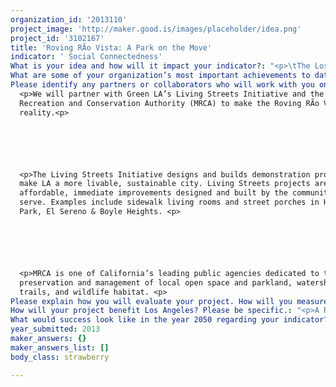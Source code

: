 ```yaml
---
organization_id: '2013110'
project_image: 'http://maker.good.is/images/placeholder/idea.png'
project_id: '3102167'
title: 'Roving RÃ­o Vista: A Park on the Move'
indicator: ' Social Connectedness'
What is your idea and how will it impact your indicator?: "<p>\tThe Los Angeles River is one of the last great untapped public spaces in the region.  What if we could make it easy to explore the L.A. River as an outdoor destination and greenway that inspires Angelenos to discover, connect, and create? With a Roving Rio Vista, we can! <p>\t\n\n\n\n\n\n<p>\tWhat is a Roving Rio Vista?<p>\t\n\n\n<p>\tImagine a mobile 21st century park that can help to reclaim the edge and public easements of the L.A. River.  We want to  build an experiential and moveable space for people to discover, connect, and create. With our Roving Rio Vista we will test what people want in their public spaces along the LA River.  Could it be something as simple as a seesaw, or shade, or homemade lemonade? We do know that we want to encourage social interaction and fun on the L.A. River. <p>\t\n\n\n\n\n\n<p>\tWhere will it go?<p>\t\n\n\n\t\n\n\n<p>\tIf you’ve ever been to the L.A. River you know that there are bicyclists, families walking their dogs, equestrians riding to Griffith Park and soon many more kayakers. But there is also so much idle public space (the river is 51 miles long) that is underused and waiting to be transformed. Often these spaces are right next to a key street used by 1000 of Angelenos—like where Glendale, Los Feliz or Fletcher cross the river.  A popup park on these properties allows people to imagine what could be, while bringing it to life. Whether it is through a game of tetherball or a ride on a seesaw, a Roving Rio Vista allows us to experience the exciting possibilities of the river as a new outdoor destination in Los Angeles.<p>\t\n\n\n\n\n\n<p>\tWhy Roving?<p>\t\n\n\n\n\n\n<p>\tWhile we build more greenways and transform the river, we want to experiment and test what works in defining a civic space for all Angelenos to enjoy.  What do people want in this unique outdoor place?  How do we design space that is versatile, affordable, durable, and demonstrates the innovation we seek in transforming the river?  This popup solution will bring people to the river and allow us to test how active civic space can transform communities. .  It will engage a dozen different neighborhoods in building common ground—physically and socially. The park will travel until it can be installed permanently on a site.<p>\t\n\n\n"
What are some of your organization’s most important achievements to date?: "<p>The L.A. River is at the heart of our vision is to make Los Angeles a cleaner, greener, and more connected community. We transform the LA River in order to improve people’s lives by carrying out sustainable land use projects, advocating for riverfriendly public policy, and programs for community benefit.<p>\n\n\n\n\n\n<p>We work to improve the quality of life for Angelenos in four key areas:<p> \n\n\n<p>\t* Create social and economic value along the LA River<p>\t\n\n\n<p>\t* Connect neighborhoods to the LA River and accelerate the corridor’s role as an alternative transport route <p>\t\n\n\n<p>\t* Bring people to the LA River for recreation, community space, and public gatherings<p>\t\n\n\n<p>\t* Enhance the river channel and advance habitat restoration by incorporating green infrastructure improvements.<p>\t\n\n\n\n\n\n<p>Some recent achievements include:<p>\n\n\n<p>\t* Led the development of the first major philanthropic investment on the LA River with an iconic cablestay pedestrianequestrianbicycle bridge in North Atwater,  creating a new destination on the LA River (to break ground this summer)<p>\t\n\n\n\t\n\n\n<p>\t* Secured a $13.3 million commitment to the community from NBC Universal to create LA River bike path connecting a key stretch from Griffith Park to Studio City by spearheading a coalition of environmental and cycling nonprofits<p>\t\n\n\n\n\n\n<p>\t* Championed a broadbased coalition of public, philanthropic, private and nonprofit partners to promote LA River Greenway 2020 campaign — a continuous recreational greenway for public benefit along all 51 miles of the LA River <p>\t\n\n\n\n\n\n<p>\t* Facilitated the funding to open the Elysian Valley Community Garden<p>\t\n\n\n\t\n\n\n<p>\t* Raised $10,000 on Kickstarter to host the firstever L.A. River Bikein Movie Theater in April<p>\t"
Please identify any partners or collaborators who will work with you on this project.: >-
  <p>We will partner with Green LA’s Living Streets Initiative and the Mountains
  Recreation and Conservation Authority (MRCA) to make the Roving RÃ­o Vistas a
  reality.<p>






  <p>The Living Streets Initiative designs and builds demonstration projects to
  make LA a more livable, sustainable city. Living Streets projects are
  affordable, immediate improvements designed and built by the communities they
  serve. Examples include sidewalk living rooms and street porches in Highland
  Park, El Sereno & Boyle Heights. <p>






  <p>MRCA is one of California’s leading public agencies dedicated to the
  preservation and management of local open space and parkland, watershed lands,
  trails, and wildlife habitat. <p>
Please explain how you will evaluate your project. How will you measure success?: "<p>Success will be a welldesigned park that captures public imagination and engages a wider community in revitalizing the LA River. The Roving RÃ­o Vista will kickstart a wider campaign using Twitter, Facebook and GOOD.is to promote its travelling location, update followers and build ongoing interest in its progress. We will keep track of the number of visitors, social media following, demonstration events, games and special events organized around the roving RÃ­o Vistas Park. <p>\n\n\n\n\n\n<p>While we put the project under Social Connectedness, it is a multi beneficial endeavor. We will evaluate the project using the LA2050 criteria areas:<p>\n\n\n\t\n\n\n<p>\tSocial Connectedness<p>\t\n\n\n<p>\t*\tIncrease social interaction <p>\t\n\n\n<p>\t*\tIncrease volunteerism<p>\t\n\n\n<p>\t*\tPromote neighborhood integration<p>\t\n\n\n<p>\t*\tEncourage civic engagement in LA River revitalization\n\n\n\tPromote greater levels of trust & diversity of friendships <p>\t\n\n\n\t\n\n\n<p>\tEnvironmental Quality<p>\t\n\n\n<p>\t*\tIncrease access to green open space <p>\t\n\n\n<p>\t*\tFeature water quality improvements <p>\t\n\n\n<p>\t*\tPromote habitat restoration along the LA River greenway<p>\t\n\n\n\t\n\n\n<p>\tHealth<p>\t\n\n\n<p>\t*      Promote outdoor recreation <p>\t\n\n\n<p>\t*      Improve wellbeing & positive mental attitudes<p>\t"
How will your project benefit Los Angeles? Please be specific.: "<p>A Roving Rio Vista is just one component of a larger effort to make the L.A. River into a great Los Angeles civic space and outdoor destination. Our emerging Greenway 2020 campaign aims to make the entire L.A. River bikeable & walkable by the year 2020. President Obama recognized the L.A. River as one of only two public spaces in California for his America's Great Outdoors initiative to champion conservation and recreation in the 21st century.  A Roving RÃ­o Vista is just one of the many public amenities that could be along the L.A. River, encouraging civic engagement and connectivity.<p>\n\n\nSpecifically, the proposed Roving RÃ­o Vista will:\n\n\n*\tExpand social connectedness and civic engagement by bringing people together in a common space\t\n\n\n*\tIncrease community input on revitalizing the LA River — building healthy urban communities\n\n\n*\tCreate active public space along the LA River \n\n\n*\tPromote the LA River Greenway 2020 campaign to create a continuous greenway for public benefit\t"
What would success look like in the year 2050 regarding your indicator?: "<p>\tTransforming the LA River into a great outdoor destination and civic experience is a gamechanging opportunity to redefine the face and future of Los Angeles.  Initiatives like these can immediately activate the space and begin connecting our vibrant and diverse communities.<p>\t\t\n\n\n<p>The LA River can be a major resource to change the course of LA. It can enhance sustainable transport, water conservation, and expand green space — while creating new opportunities for education, civic engagement, culture, recreation and public art.<p>\n\n\n\t\n\n\n<p>Imagine an exciting new outdoor destination at the heart of Los Angeles, connecting the mountains to the beaches. Every project we complete brings us one step closer to realizing this vision. <p>"
year_submitted: 2013
maker_answers: {}
maker_answers_list: []
body_class: strawberry

---
```

